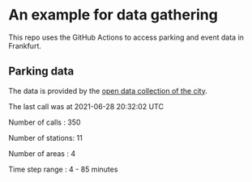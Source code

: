 # An example for data gathering

This repo uses the GitHub Actions to access parking and event data in Frankfurt.

## Parking data
The data is provided by the [open data collection of the city](https://www.offenedaten.frankfurt.de/).

The last call was at 2021-06-28 20:32:02 UTC

Number of calls   : 350

Number of stations:  11

Number of areas   :   4

Time step range   :   4 -  85 minutes

